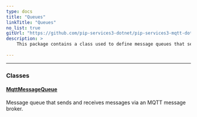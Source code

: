 ```yaml
---
type: docs
title: "Queues"
linkTitle: "Queues"
no_list: true
gitUrl: "https://github.com/pip-services3-dotnet/pip-services3-mqtt-dotnet"
description: >
    This package contains a class used to define message queues that send and receive messages via an MQTT broker.
    
---
```

---

<div class="module-body"> 

### Classes

#### [MqttMessageQueue](mqtt_message_queue)
Message queue that sends and receives messages via an MQTT message broker.

</div>
